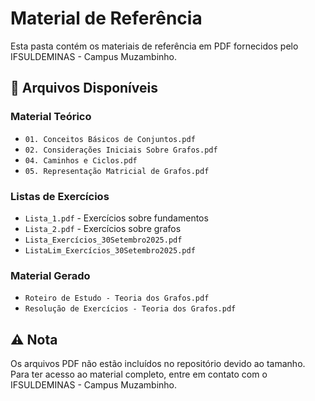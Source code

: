 # Material de Referência

Esta pasta contém os materiais de referência em PDF fornecidos pelo IFSULDEMINAS - Campus Muzambinho.

## 📄 Arquivos Disponíveis

### Material Teórico
- `01. Conceitos Básicos de Conjuntos.pdf`
- `02. Considerações Iniciais Sobre Grafos.pdf`
- `04. Caminhos e Ciclos.pdf`
- `05. Representação Matricial de Grafos.pdf`

### Listas de Exercícios
- `Lista_1.pdf` - Exercícios sobre fundamentos
- `Lista_2.pdf` - Exercícios sobre grafos
- `Lista_Exercícios_30Setembro2025.pdf`
- `ListaLim_Exercícios_30Setembro2025.pdf`

### Material Gerado
- `Roteiro de Estudo - Teoria dos Grafos.pdf`
- `Resolução de Exercícios - Teoria dos Grafos.pdf`

## ⚠️ Nota

Os arquivos PDF não estão incluídos no repositório devido ao tamanho. 
Para ter acesso ao material completo, entre em contato com o IFSULDEMINAS - Campus Muzambinho.